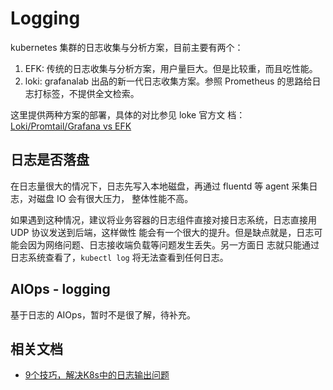 # Logging

kubernetes 集群的日志收集与分析方案，目前主要有两个：

1. EFK: 传统的日志收集与分析方案，用户量巨大。但是比较重，而且吃性能。
2. loki: grafanalab 出品的新一代日志收集方案。参照 Prometheus 的思路给日志打标签，不提供全文检索。

这里提供两种方案的部署，具体的对比参见 loke 官方文
档：[Loki/Promtail/Grafana vs EFK](https://grafana.com/docs/loki/latest/overview/comparisons/)

## 日志是否落盘

在日志量很大的情况下，日志先写入本地磁盘，再通过 fluentd 等 agent 采集日志，对磁盘 IO 会有很大压力，
整体性能不高。

如果遇到这种情况，建议将业务容器的日志组件直接对接日志系统，日志直接用 UDP 协议发送到后端，这样做性
能会有一个很大的提升。但是缺点就是，日志可能会因为网络问题、日志接收端负载等问题发生丢失。另一方面日
志就只能通过日志系统查看了，`kubectl log` 将无法查看到任何日志。

## AIOps - logging

基于日志的 AIOps，暂时不是很了解，待补充。

## 相关文档

- [9个技巧，解决K8s中的日志输出问题](https://zhuanlan.zhihu.com/p/114510384)
